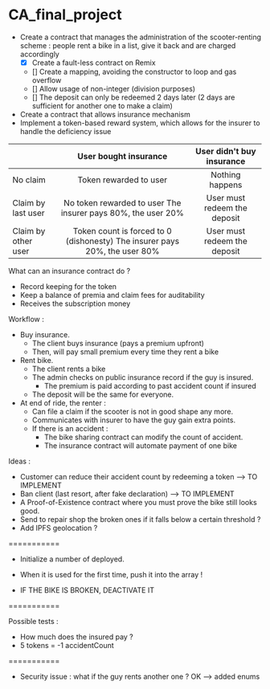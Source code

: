 # CA_final_project

- Create a contract that manages the administration of the scooter-renting scheme : people rent a bike in a list, give it back and are charged accordingly
	- [x] Create a fault-less contract on Remix
	- [] Create a mapping, avoiding the constructor to loop and gas overflow
	- [] Allow usage of non-integer (division purposes)
	- [] The deposit can only be redeemed 2 days later (2 days are sufficient for another one to make a claim)
- Create a contract that allows insurance mechanism
- Implement a token-based reward system, which allows for the insurer to handle the deficiency issue

|                     |                            User bought insurance                           |   User didn't buy insurance  |
|---------------------|:--------------------------------------------------------------------------:|:----------------------------:|
|       No claim      | Token rewarded to user                                                     | Nothing happens              |
|  Claim by last user | No token rewarded to user The insurer pays 80%, the user 20%               | User must redeem the deposit |
| Claim by other user | Token count is forced to 0 (dishonesty) The insurer pays 20%, the user 80% | User must redeem the deposit |

What can an insurance contract do ? 
- Record keeping for the token
- Keep a balance of premia and claim fees for auditability
- Receives the subscription money

Workflow : 
- Buy insurance.
	- The client buys insurance (pays a premium upfront)
	- Then, will pay small premium every time they rent a bike
- Rent bike. 
	- The client rents a bike
	- The admin checks on public insurance record if the guy is insured. 
		- The premium is paid according to past accident count if insured
	- The deposit will be the same for everyone.
- At end of ride, the renter : 
	- Can file a claim if the scooter is not in good shape any more. 
	- Communicates with insurer to have the guy gain extra points.
	- If there is an accident : 
		* The bike sharing contract can modify the count of accident. 
		* The insurance contract will automate payment of one bike

Ideas : 
- Customer can reduce their accident count by redeeming a token --> TO IMPLEMENT
- Ban client (last resort, after fake declaration) --> TO IMPLEMENT
- A Proof-of-Existence contract where you must prove the bike still looks good. 
- Send to repair shop the broken ones if it falls below a certain threshold ? 
- Add IPFS geolocation ? 

===========

- Initialize a number of deployed. 
- When it is used for the first time, push it into the array !

- IF THE BIKE IS BROKEN, DEACTIVATE IT

===========

Possible tests : 
- How much does the insured pay ? 
- 5 tokens = -1 accidentCount

===========

- Security issue : what if the guy rents another one ? OK --> added enums
